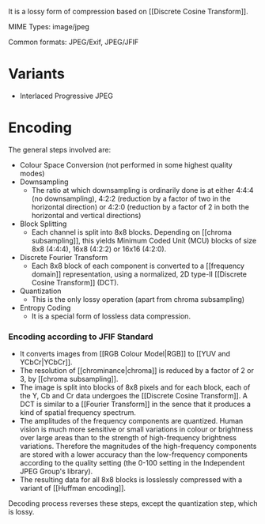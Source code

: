 It is a lossy form of compression based on [[Discrete Cosine Transform]].

MIME Types: image/jpeg

Common formats: JPEG/Exif, JPEG/JFIF

# Variants
- Interlaced Progressive JPEG

# Encoding
The general steps involved are:

- Colour Space Conversion (not performed in some highest quality modes)
- Downsampling
	- The ratio at which downsampling is ordinarily done is at either 4:4:4 (no downsampling), 4:2:2 (reduction by a factor of two in the horizontal direction) or 4:2:0 (reduction by a factor of 2 in both the horizontal and vertical directions)
- Block Splitting
	- Each channel is split into 8x8 blocks. Depending on [[chroma subsampling]], this yields Minimum Coded Unit (MCU) blocks of size 8x8 (4:4:4), 16x8 (4:2:2) or 16x16 (4:2:0).
- Discrete Fourier Transform
	- Each 8x8 block of each component is converted to a [[frequency domain]] representation, using a normalized, 2D type-II [[Discrete Cosine Transform]] (DCT). 
- Quantization
	- This is the only lossy operation (apart from chroma subsampling)
- Entropy Coding
	- It is a special form of lossless data compression.

### Encoding according to JFIF Standard
- It converts images from [[RGB Colour Model|RGB]] to [[YUV and YCbCr|YCbCr]].
- The resolution of [[chrominance|chroma]] is reduced by a factor of 2 or 3, by [[chroma subsampling]].
- The image is split into blocks of 8x8 pixels and for each block, each of the Y, Cb and Cr data undergoes the [[Discrete Cosine Transform]]. A DCT is similar to a [[Fourier Transform]] in the sence that it produces a kind of spatial frequency spectrum.
- The amplitudes of the frequency components are quantized. Human vision is much more sensitive or small variations in colour or brightness over large areas than to the strength of high-frequency brightness variations. Therefore the magnitudes of the high-frequency components are stored with a lower accuracy than the low-frequency components according to the quality setting (the 0-100 setting in the Independent JPEG Group's library).
- The resulting data for all 8x8 blocks is losslessly compressed with a variant of [[Huffman encoding]].

Decoding process reverses these steps, except the quantization step, which is lossy.